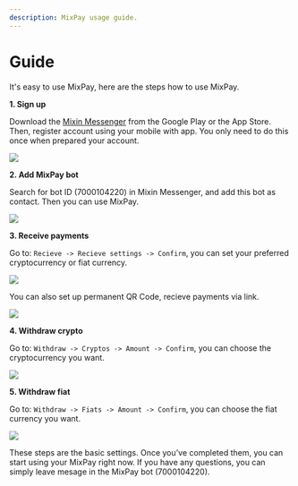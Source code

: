 ```yaml
---
description: MixPay usage guide.
---
```


# Guide

It's easy to use MixPay, here are the steps how to use MixPay.

**1. Sign up**

Download the [Mixin Messenger](https://mixin.one/messenger) from the Google Play or the App Store. Then, register account using your mobile with app. You only need to do this once when prepared your account.

![](https://raw.githubusercontent.com/mixpayme/mixpay-docs/master/images/slrlxta.png)

**2. Add MixPay bot**

Search for bot ID (7000104220) in Mixin Messenger, and add this bot as contact. Then you can use MixPay.

![](https://raw.githubusercontent.com/mixpayme/mixpay-docs/master/images/lfhxpzl.png)

**3. Receive payments**

Go to: `Recieve -> Recieve settings -> Confirm`, you can set your preferred cryptocurrency or fiat currency.

![](https://raw.githubusercontent.com/mixpayme/mixpay-docs/master/images/ruiekqi.png)

You can also set up permanent QR Code, recieve payments via link.

![](https://raw.githubusercontent.com/mixpayme/mixpay-docs/master/images/pqdcfom.png)

**4. Withdraw crypto**

Go to: `Withdraw -> Cryptos -> Amount -> Confirm`, you can choose the cryptocurrency you want.

![](https://raw.githubusercontent.com/mixpayme/mixpay-docs/master/images/vripnzq.png)

**5. Withdraw fiat**

Go to: `Withdraw -> Fiats -> Amount -> Confirm`, you can choose the fiat currency you want.

![](https://raw.githubusercontent.com/mixpayme/mixpay-docs/master/images/spsylof.png)

These steps are the basic settings. Once you’ve completed them, you can start using your MixPay right now. If you have any questions, you can simply leave mesage in the MixPay bot (7000104220).